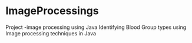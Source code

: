 # ImageProcessings
Project -image processing using Java
Identifying Blood Group types using Image processing techniques in Java 
